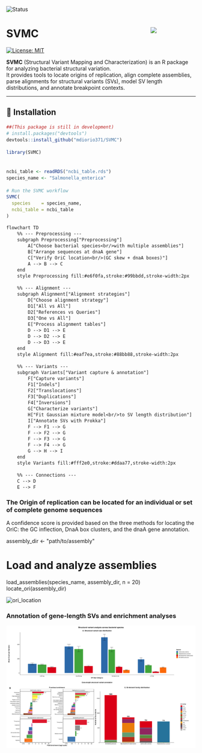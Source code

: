![Status](https://img.shields.io/badge/status-work--in--progress-orange)
# SVMC <img src="figs/logo.png" align="right" width="120"/>

[![License: MIT](https://img.shields.io/badge/License-MIT-yellow.svg)](LICENSE)

**SVMC** (Structural Variant Mapping and Characterization) is an R package for analyzing bacterial structural variation.  
It provides tools to locate origins of replication, align complete assemblies, parse alignments for structural variants (SVs), model SV length distributions, and annotate breakpoint contexts. 


---

## 🔧 Installation

```r
##(This package is still in development)
# install.packages("devtools")
devtools::install_github("mdiorio371/SVMC")

library(SVMC)


ncbi_table <- readRDS("ncbi_table.rds")
species_name <- "Salmonella_enterica"

# Run the SVMC workflow
SVMC(
  species    = species_name,
  ncbi_table = ncbi_table
)

```  


```mermaid
flowchart TD
    %% --- Preprocessing ---
    subgraph Preprocessing["Preprocessing"]
        A["Choose bacterial species<br/>with multiple assemblies"]
        B["Arrange sequences at dnaA gene"]
        C["Verify OriC location<br/>(GC skew + dnaA boxes)"]
        A --> B --> C
    end
    style Preprocessing fill:#e6f0fa,stroke:#99bbdd,stroke-width:2px

    %% --- Alignment ---
    subgraph Alignment["Alignment strategies"]
        D["Choose alignment strategy"]
        D1["All vs All"]
        D2["References vs Queries"]
        D3["One vs All"]
        E["Process alignment tables"]
        D --> D1 --> E
        D --> D2 --> E
        D --> D3 --> E
    end
    style Alignment fill:#eaf7ea,stroke:#88bb88,stroke-width:2px

    %% --- Variants ---
    subgraph Variants["Variant capture & annotation"]
        F["Capture variants"]
        F1["Indels"]
        F2["Translocations"]
        F3["Duplications"]
        F4["Inversions"]
        G["Characterize variants"]
        H["Fit Gaussian mixture model<br/>to SV length distribution"]
        I["Annotate SVs with Prokka"]
        F --> F1 --> G
        F --> F2 --> G
        F --> F3 --> G
        F --> F4 --> G
        G --> H --> I
    end
    style Variants fill:#fff2e0,stroke:#ddaa77,stroke-width:2px

    %% --- Connections ---
    C --> D
    E --> F
```


### The Origin of replication can be located for an individual or set of complete genome sequences
A confidence score is provided based on the three methods for locating the OriC: the GC inflection, DnaA box clusters, and the dnaA gene annotation.

assembly_dir <- "path/to/assembly"

# Load and analyze assemblies
load_assemblies(species_name, assembly_dir, n = 20)
locate_ori(assembly_dir)


![ori_location](ori.png)


### Annotation of gene-length SVs and enrichment analyses

![sv_gene](sv_genes.png)
